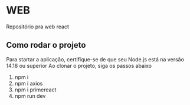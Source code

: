 # WEB
Repositório pra web react

## Como rodar o projeto
Para startar a aplicação, certifique-se de que seu Node.js está na versão 14.18 ou superior
Ao clonar o projeto, siga os passos abaixo

1. npm i
2. npm i axios
3. npm i primereact
4. npm run dev
